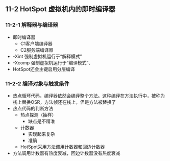 ## 11-2 HotSpot 虚拟机内的即时编译器

### 11-2-1 解释器与编译器

- 即时编译器
  - C1客户端编译器
  - C2服务端编译器
- -Xint 强制虚拟机运行于“解释模式”
- -Xcomp 强制虚拟机运行于“编译模式”、
- HotSpot还会主键启用分层编译

### 11-2-2 编译对象与触发条件

- 热点循环代码，编译器依然会编译整个方法。这种编译在方法执行中，被称为栈上替换OSR，方法帧还在栈上，但是方法被替换了
- 热点代码的判断方法
  - 热点探测（抽样）
    - 缺点是不精准
  - 计数器
    - 实现起来复杂
    - 准确
  - HotSpot采用方法调用计数器和回边计数器
- 方法调用计数器有热度衰减，回边计数器没有热度衰减